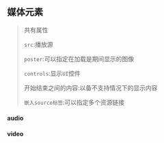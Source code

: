 ## 媒体元素

> 共有属性
>
> `src`:播放源
>
> `poster`:可以指定在加载是期间显示的图像
>
> `controls`:显示`UI`控件
>
> 开始结束之间的内容:以备不支持情况下的显示内容
>
> `嵌入source标签`:可以指定多个资源链接

#### audio



#### video